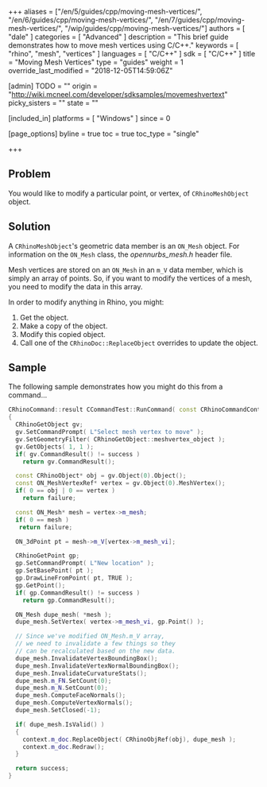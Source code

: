 +++
aliases = ["/en/5/guides/cpp/moving-mesh-vertices/", "/en/6/guides/cpp/moving-mesh-vertices/", "/en/7/guides/cpp/moving-mesh-vertices/", "/wip/guides/cpp/moving-mesh-vertices/"]
authors = [ "dale" ]
categories = [ "Advanced" ]
description = "This brief guide demonstrates how to move mesh vertices using C/C++."
keywords = [ "rhino", "mesh", "vertices" ]
languages = [ "C/C++" ]
sdk = [ "C/C++" ]
title = "Moving Mesh Vertices"
type = "guides"
weight = 1
override_last_modified = "2018-12-05T14:59:06Z"

[admin]
TODO = ""
origin = "http://wiki.mcneel.com/developer/sdksamples/movemeshvertext"
picky_sisters = ""
state = ""

[included_in]
platforms = [ "Windows" ]
since = 0

[page_options]
byline = true
toc = true
toc_type = "single"

+++

 
## Problem

You would like to modify a particular point, or vertex, of `CRhinoMeshObject` object.

## Solution

A `CRhinoMeshObject`'s geometric data member is an `ON_Mesh` object.  For information on the `ON_Mesh` class, the *opennurbs_mesh.h* header file.

Mesh vertices are stored on an `ON_Mesh` in an `m_V` data member, which is simply an array of points.  So, if you want to modify the vertices of a mesh, you need to modify the data in this array.

In order to modify anything in Rhino, you might:

1. Get the object.
1. Make a copy of the object.
1. Modify this copied object.
1. Call one of the `CRhinoDoc::ReplaceObject` overrides to update the object.

## Sample

The following sample demonstrates how you might do this from a command...

```cpp
CRhinoCommand::result CCommandTest::RunCommand( const CRhinoCommandContext& context )
{
  CRhinoGetObject gv;
  gv.SetCommandPrompt( L"Select mesh vertex to move" );
  gv.SetGeometryFilter( CRhinoGetObject::meshvertex_object );
  gv.GetObjects( 1, 1 );
  if( gv.CommandResult() != success )
    return gv.CommandResult();

  const CRhinoObject* obj = gv.Object(0).Object();
  const ON_MeshVertexRef* vertex = gv.Object(0).MeshVertex();
  if( 0 == obj | 0 == vertex )
    return failure;

  const ON_Mesh* mesh = vertex->m_mesh;
  if( 0 == mesh )
   return failure;

  ON_3dPoint pt = mesh->m_V[vertex->m_mesh_vi];

  CRhinoGetPoint gp;
  gp.SetCommandPrompt( L"New location" );
  gp.SetBasePoint( pt );
  gp.DrawLineFromPoint( pt, TRUE );
  gp.GetPoint();
  if( gp.CommandResult() != success )
    return gp.CommandResult();

  ON_Mesh dupe_mesh( *mesh );
  dupe_mesh.SetVertex( vertex->m_mesh_vi, gp.Point() );

  // Since we've modified ON_Mesh.m_V array,
  // we need to invalidate a few things so they
  // can be recalculated based on the new data.
  dupe_mesh.InvalidateVertexBoundingBox();
  dupe_mesh.InvalidateVertexNormalBoundingBox();
  dupe_mesh.InvalidateCurvatureStats();
  dupe_mesh.m_FN.SetCount(0);
  dupe_mesh.m_N.SetCount(0);
  dupe_mesh.ComputeFaceNormals();
  dupe_mesh.ComputeVertexNormals();
  dupe_mesh.SetClosed(-1);

  if( dupe_mesh.IsValid() )
  {
    context.m_doc.ReplaceObject( CRhinoObjRef(obj), dupe_mesh );
    context.m_doc.Redraw();
  }

  return success;
}
```
